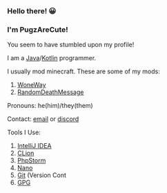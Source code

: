 
### Hello there! 😀

### I'm PugzAreCute!

You seem to have stumbled upon my profile!

I am a [Java](https://java.com/)/[Kotlin](https://kotlinlang.org/) programmer.

I usually mod minecraft. These are some of my mods:

1. [WoneWay](https://www.curseforge.com/minecraft/mc-mods/woneway)
2. [RandomDeathMessage](https://www.curseforge.com/minecraft/mc-mods/randomdeathmessage)

Pronouns: he(him)/they(them)

Contact: [email](https://pugzarecute.com/contact) or [discord](https://discord.gg/geNRqMu5XW)

Tools I Use:
 1. [IntelliJ IDEA](https://www.jetbrains.com/idea/)
 3. [CLion](https://www.jetbrains.com/clion/) 
 4. [PhpStorm](https://www.jetbrains.com/phpstorm/)
 6. [Nano](https://www.nano-editor.org/)
 7. [Git](https://git-scm.com/) (Version Cont
 8. [GPG](https://gnupg.org/)
